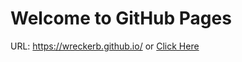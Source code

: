 # Welcome to GitHub Pages
URL: https://wreckerb.github.io/ or [Click Here](https://wreckerb.github.io/)
